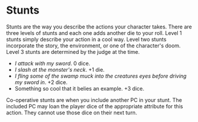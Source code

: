 # Stunts

Stunts are the way you describe the actions your character takes. There are three levels of stunts and each one adds another die to your roll. Level 1 stunts simply describe your action in a cool way. Level two stunts incorporate the story, the environment, or one of the character's doom. Level 3 stunts are determined by the judge at the time.

- *I attack with my sword*. 0 dice.
- *I slash at the monster's neck*. +1 die.
- *I fling some of the swamp muck into the creatures eyes before driving my sword in*. +2 dice.
- Something so cool that it belies an example. +3 dice.

Co-operative stunts are when you include another PC in your stunt. The included PC may loan the player dice of the appropriate attribute for this action. They cannot use those dice on their next turn.

